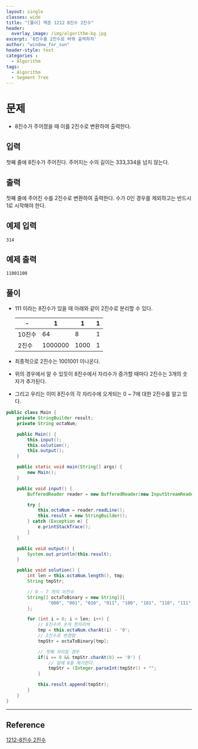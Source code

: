 ```yaml
--- 
layout: single
classes: wide
title: "[풀이] 백준 1212 8진수 2진수"
header:
  overlay_image: /img/algorithm-bg.jpg
excerpt: '8진수를 2진수로 바꿔 출력하자'
author: "window_for_sun"
header-style: text
categories :
  - Algorithm
tags:
  - Algorithm
  - Segment Tree
---  
```


# 문제
- 8진수가 주어졌을 때 이를 2진수로 변환하여 출력한다.

## 입력
첫째 줄에 8진수가 주어진다. 주어지는 수의 길이는 333,334을 넘지 않는다.

## 출력
첫째 줄에 주어진 수를 2진수로 변환하여 출력한다. 수가 0인 경우를 제외하고는 반드시 1로 시작해야 한다.

## 예제 입력

```
314
```  

## 예제 출력

```
11001100
```  

## 풀이
- 111 이라는 8진수가 있을 때 아래와 같이 2진수로 분리할 수 있다.
	
	-|1|1|1|
	---|---|---|---|
	10진수|64|8|1
	2진수|1000000|1000|1

- 최종적으로 2진수는 1001001 이나온다.
- 위의 경우에서 알 수 있듯이 8진수에서 자리수가 증가할 때마다 2진수는 3개의 숫자가 추가된다.
- 그리고 우리는 이미 8진수의 각 자리수에 오게되는 0 ~ 7에 대한 2진수를 알고 있다.
	
```java
public class Main {
    private StringBuilder result;
    private String octaNum;

    public Main() {
        this.input();
        this.solution();
        this.output();
    }

    public static void main(String[] args) {
        new Main();
    }

    public void input() {
        BufferedReader reader = new BufferedReader(new InputStreamReader(System.in));

        try {
            this.octaNum = reader.readLine();
            this.result = new StringBuilder();
        } catch (Exception e) {
            e.printStackTrace();
        }
    }

    public void output() {
        System.out.println(this.result);
    }

    public void solution() {
        int len = this.octaNum.length(), tmp;
        String tmpStr;

        // 0 ~ 7 까지 이진수
        String[] octaToBinary = new String[]{
                "000", "001", "010", "011", "100", "101", "110", "111"
        };

        for (int i = 0; i < len; i++) {
            // 8진수의 숫자 한자리씩
            tmp = this.octaNum.charAt(i) - '0';
            // 2진수로 변경함
            tmpStr = octaToBinary[tmp];

            // 첫째 자리일 경우
            if(i == 0 && tmpStr.charAt(0) == '0') {
                // 앞에 0을 제거한다.
                tmpStr = (Integer.parseInt(tmpStr)) + "";
            }

            this.result.append(tmpStr);
        }
    }
}
```  

---
## Reference
[1212-8진수 2진수](https://www.acmicpc.net/problem/1212)  
